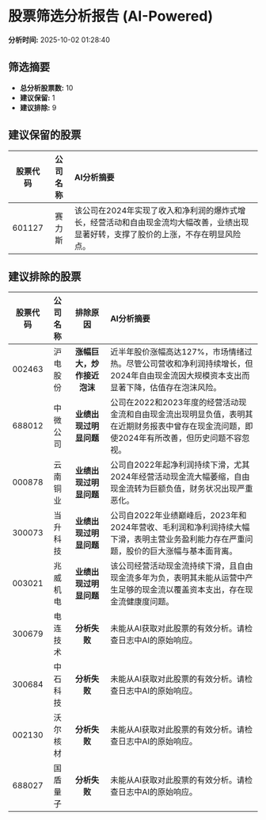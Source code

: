 # 股票筛选分析报告 (AI-Powered)

**分析时间:** 2025-10-02 01:28:40

## 筛选摘要

- **总分析股票数:** 10
- **建议保留:** 1
- **建议排除:** 9

## 建议保留的股票

| 股票代码 | 公司名称 | AI分析摘要 |
|:---:|:---:|:---|
| 601127 | 赛力斯 | 该公司在2024年实现了收入和净利润的爆炸式增长，经营活动和自由现金流均大幅改善，业绩出现显著好转，支撑了股价的上涨，不存在明显风险点。 |

## 建议排除的股票

| 股票代码 | 公司名称 | 排除原因 | AI分析摘要 |
|:---:|:---:|:---:|:---|
| 002463 | 沪电股份 | **涨幅巨大，炒作接近泡沫** | 近半年股价涨幅高达127%，市场情绪过热。尽管公司营收和净利润持续增长，但2024年自由现金流因大规模资本支出而显著下降，估值存在泡沫风险。 |
| 688012 | 中微公司 | **业绩出现过明显问题** | 公司在2022和2023年度的经营活动现金流和自由现金流出现明显负值，表明其在近期财务报表中曾存在现金流问题，即使2024年有所改善，但历史问题不容忽视。 |
| 000878 | 云南铜业 | **业绩出现过明显问题** | 公司自2022年起净利润持续下滑，尤其2024年经营活动现金流大幅萎缩，自由现金流转为巨额负值，财务状况出现严重恶化。 |
| 300073 | 当升科技 | **业绩出现过明显问题** | 公司自2022年业绩巅峰后，2023年和2024年营收、毛利润和净利润持续大幅下滑，表明主营业务盈利能力存在严重问题，股价的巨大涨幅与基本面背离。 |
| 003021 | 兆威机电 | **业绩出现过明显问题** | 该公司经营活动现金流持续下滑，且自由现金流多年为负，表明其未能从运营中产生足够的现金流以覆盖资本支出，存在现金流健康度问题。 |
| 300679 | 电连技术 | **分析失败** | 未能从AI获取对此股票的有效分析。请检查日志中AI的原始响应。 |
| 300684 | 中石科技 | **分析失败** | 未能从AI获取对此股票的有效分析。请检查日志中AI的原始响应。 |
| 002130 | 沃尔核材 | **分析失败** | 未能从AI获取对此股票的有效分析。请检查日志中AI的原始响应。 |
| 688027 | 国盾量子 | **分析失败** | 未能从AI获取对此股票的有效分析。请检查日志中AI的原始响应。 |
